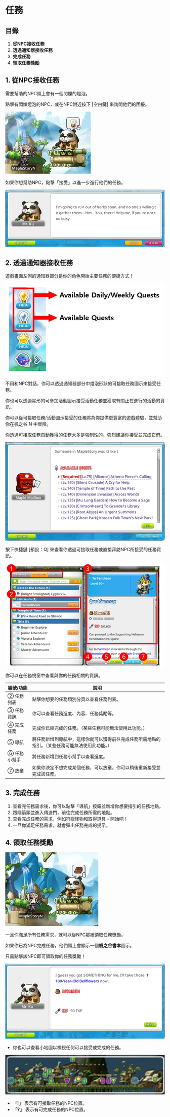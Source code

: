 # 任務

## 目錄

1. **從NPC接收任務**
2. **透過通知器接收任務**
3. **完成任務**
4. **領取任務獎勵**

## 1. 從NPC接收任務

需要幫助的NPC頭上會有一個閃爍的燈泡。

點擊有閃爍燈泡的NPC，或在NPC附近按下 \[空白鍵] 來詢問他們的困擾。

![](../../../.gitbook/assets/image_1747236261317_555.png)

如果你想幫助NPC，點擊「接受」以進一步進行他們的任務。

![](../../../.gitbook/assets/image_1747236261317_580.png)

## 2. 透過通知器接收任務

遊戲畫面左側的通知器部分是你的角色開始主要任務的便捷方式！

![](../../../.gitbook/assets/image_1747236261317_610.png)

不用和NPC對話，你可以透過通知器部分中燈泡形狀的可接取任務圖示來接受任務。

你也可以透過星形的可參加活動圖示接受活動任務並獲取有關正在進行的活動的資訊。

你可以從可接取任務/活動圖示接受的任務將為你提供更豐富的遊戲體驗，並幫助你在楓之谷 N 中冒險。

你透過可接取任務自動獲得的任務大多是強制性的。強烈建議你接受並完成它們。

![](../../../.gitbook/assets/image_1747236261317_410.png)

按下快捷鍵 \[預設：Q] 來查看你透過可接取任務或直接拜訪NPC所接受的任務資訊。

![](../../../.gitbook/assets/image_1747236261317_764.png)

你可以在任務視窗中查看與你的任務相關的資訊。

| 編號/功能   | 說明                                               |
| ------- | ------------------------------------------------ |
| ② 任務列表  | 點擊你想要的任務類別分頁以查看任務列表。                             |
| ③ 任務資訊  | 你可以查看任務進度、內容、任務獎勵等。                              |
| ④ 完成任務  | 完成你已經完成的任務。（某些任務可能無法使用此功能。）                      |
| ⑤ 導航    | 將任務新增到導航中，這樣你就可以獲得前往完成任務所需地點的指引。（某些任務可能無法使用此功能。） |
| ⑥ 任務小幫手 | 將任務新增到任務小幫手以查看進度。                                |
| ⑦ 放棄    | 如果你決定不想完成某個任務，可以放棄。你可以稍後重新接受並完成該任務。              |

## 3. 完成任務

1. 查看完任務需求後，你可以點擊「導航」按鈕並新增你想要指引的任務地點。
2. 跟隨箭頭並進入傳送門，前往完成任務所需的地點。
3. 查看完成任務的需求，例如狩獵怪物和取得道具 - 開始吧！
4. 一旦你滿足任務需求，就會彈出任務完成的提示。

## 4. 領取任務獎勵

![](../../../.gitbook/assets/image_1747236261317_470.png)

一旦你滿足所有任務需求，就可以從NPC那裡領取任務獎勵。

如果你已為NPC完成任務，他們頭上會顯示一個**楓之谷書本**圖示。

只需點擊該NPC即可領取你的任務獎勵！

![](../../../.gitbook/assets/image_1747236261317_861.png)

* 你也可以查看小地圖以檢視任何可以接受或完成的任務。

![](../../../.gitbook/assets/image_1747236261317_907.png)

* **「!」** 表示有可接取任務的NPC位置。
* **「?」** 表示有可完成任務的NPC位置。
